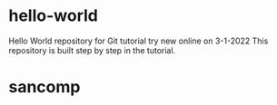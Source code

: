 # hello-world
Hello World repository for Git tutorial
try new online on 3-1-2022
This repository is built step by step in the tutorial.
# sancomp 
